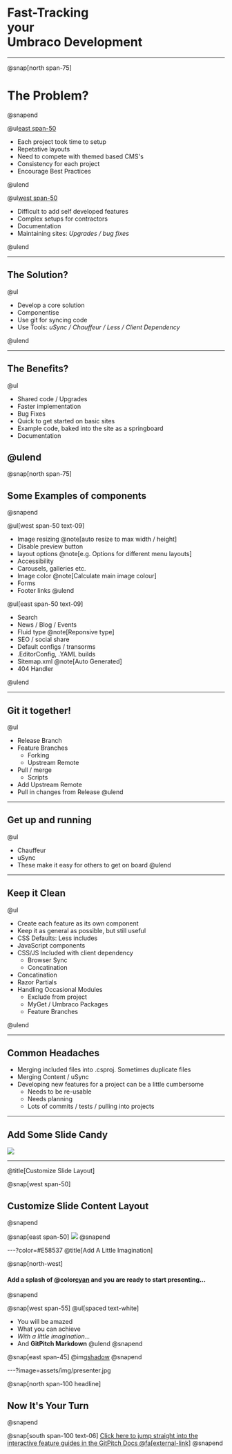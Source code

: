 # Fast-Tracking<br/>your<br/>Umbraco Development

---

@snap[north span-75]
# The Problem?
@snapend

@ul[east span-50](false)

- Each project took time to setup
- Repetative layouts
- Need to compete with themed based CMS's
- Consistency for each project
- Encourage Best Practices

@ulend

@ul[west span-50 ](false)

- Difficult to add self developed features
- Complex setups for contractors
- Documentation
- Maintaining sites: *Upgrades / bug fixes*

@ulend

---

## The Solution?

@ul

- Develop a core solution
- Componentise
- Use git for syncing code
- Use Tools: *uSync / Chauffeur / Less / Client Dependency*

@ulend

---

## The Benefits?

@ul

- Shared code / Upgrades
- Faster implementation
- Bug Fixes
- Quick to get started on basic sites
- Example code, baked into the site as a springboard
- Documentation

@ulend
---
@snap[north span-75]
## Some Examples of components
@snapend


@ul[west span-50 text-09]
- Image resizing @note[auto resize to max width / height]
- Disable preview button
- layout options @note[e.g. Options for different menu layouts]
- Accessibility
- Carousels, galleries etc.
- Image color @note[Calculate main image colour]
- Forms
- Footer links
@ulend


@ul[east span-50 text-09]
- Search
- News / Blog / Events
- Fluid type @note[Reponsive type]
- SEO / social share
- Default configs / transorms
- .EditorConfig, .YAML builds
- Sitemap.xml @note[Auto Generated]
- 404 Handler

@ulend

---

## Git it together!

@ul
- Release Branch
- Feature Branches
    - Forking
    - Upstream Remote
- Pull / merge
    - Scripts
- Add Upstream Remote
- Pull in changes from Release
@ulend

---

## Get up and running

@ul
- Chauffeur 
- uSync
- These make it easy for others to get on board
@ulend

---

## Keep it Clean

@ul

- Create each feature as its own component
- Keep it as general as possible, but still useful
- CSS Defaults: Less includes
- JavaScript components
- CSS/JS Included with client dependency
    - Browser Sync
    - Concatination
- Concatination
- Razor Partials
- Handling Occasional Modules
    - Exclude from project
    - MyGet / Umbraco Packages
    - Feature Branches

@ulend

---

## Common Headaches

- Merging included files into .csproj. Sometimes duplicate files
- Merging Content / uSync
- Developing new features for a project can be a little cumbersome
    - Needs to be re-usable
    - Needs planning
    - Lots of commits / tests / pulling into projects

---

## Add Some Slide Candy

![](assets/img/presentation.png)

---
@title[Customize Slide Layout]

@snap[west span-50]
## Customize Slide Content Layout
@snapend

@snap[east span-50]
![](assets/img/presentation.png)
@snapend

---?color=#E58537
@title[Add A Little Imagination]

@snap[north-west]
#### Add a splash of @color[cyan](**color**) and you are ready to start presenting...
@snapend

@snap[west span-55]
@ul[spaced text-white]
- You will be amazed
- What you can achieve
- *With a little imagination...*
- And **GitPitch Markdown**
@ulend
@snapend

@snap[east span-45]
@img[shadow](assets/img/conference.png)
@snapend

---?image=assets/img/presenter.jpg

@snap[north span-100 headline]
## Now It's Your Turn
@snapend

@snap[south span-100 text-06]
[Click here to jump straight into the interactive feature guides in the GitPitch Docs @fa[external-link]](https://gitpitch.com/docs/getting-started/tutorial/)
@snapend
